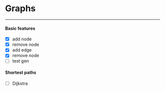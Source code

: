 # Graphs

---

#### Basic features
 - [x] add node 
 - [x] remove node 
 - [x] add edge 
 - [x] remove node 
 - [ ] test gen

#### Shortest paths
 - [ ] Dijkstra
